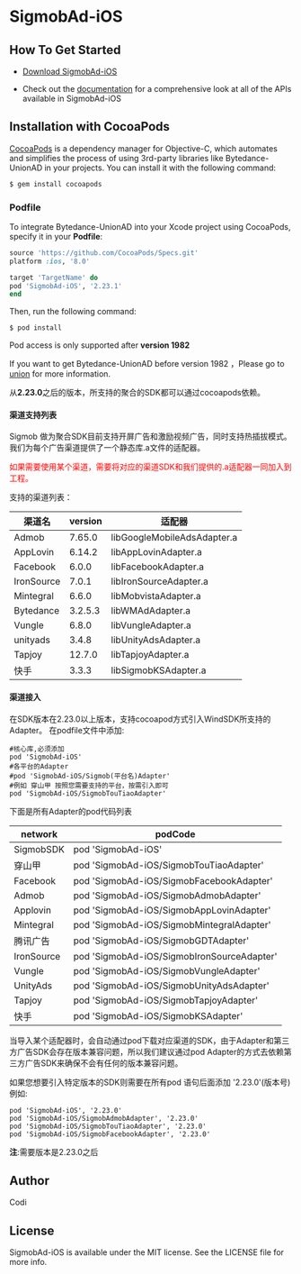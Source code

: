# SigmobAd-iOS

## How To Get Started

+ [Download SigmobAd-iOS](http://www.sigmob.com/)

+ Check out the [documentation](http://docs.sigmob.cn/#/sdk/SDK%E6%8E%A5%E5%85%A5/ios/) for a comprehensive look at all of the APIs available in SigmobAd-iOS


## Installation with CocoaPods

[CocoaPods](https://cocoapods.org) is a dependency manager for Objective-C, which automates and simplifies the process of using 3rd-party libraries like Bytedance-UnionAD in your projects. You can install it with the following command:
```ruby
$ gem install cocoapods
```

### Podfile

To integrate Bytedance-UnionAD into your Xcode project using CocoaPods, specify it in your **Podfile**:
```ruby
source 'https://github.com/CocoaPods/Specs.git'
platform :ios, '8.0'

target 'TargetName' do
pod 'SigmobAd-iOS', '2.23.1'
end
```
Then, run the following command:
```ruby
$ pod install
```

Pod access is only supported after **version 1982**

If you want to get Bytedance-UnionAD before version 1982 ，Please go to [union](http://ad.toutiao.com/union/media) for more information.



从**2.23.0**之后的版本，所支持的聚合的SDK都可以通过cocoapods依赖。



#### 渠道支持列表

Sigmob 做为聚合SDK目前支持开屏广告和激励视频广告，同时支持热插拔模式。我们为每个广告渠道提供了一个静态库.a文件的适配器。

<font Color=red>如果需要使用某个渠道，需要将对应的渠道SDK和我们提供的.a适配器一同加入到工程。</font>

支持的渠道列表：

| 渠道名     | version | 适配器                      |
| ---------- | ------- | --------------------------- |
| Admob      | 7.65.0  | libGoogleMobileAdsAdapter.a |
| AppLovin   | 6.14.2  | libAppLovinAdapter.a        |
| Facebook   | 6.0.0   | libFacebookAdapter.a        |
| IronSource | 7.0.1   | libIronSourceAdapter.a      |
| Mintegral  | 6.6.0   | libMobvistaAdapter.a        |
| Bytedance  | 3.2.5.3 | libWMAdAdapter.a            |
| Vungle     | 6.8.0   | libVungleAdapter.a          |
| unityads   | 3.4.8   | libUnityAdsAdapter.a        |
| Tapjoy     | 12.7.0  | libTapjoyAdapter.a          |
| 快手       | 3.3.3   | libSigmobKSAdapter.a        |

#### 渠道接入



在SDK版本在2.23.0以上版本，支持cocoapod方式引入WindSDK所支持的Adapter。
在podfile文件中添加:

```
#核心库,必须添加
pod 'SigmobAd-iOS'
#各平台的Adapter
#pod 'SigmobAd-iOS/Sigmob(平台名)Adapter'
#例如 穿山甲 按照您需要支持的平台，按需引入即可
pod 'SigmobAd-iOS/SigmobTouTiaoAdapter'
```



下面是所有Adapter的pod代码列表

| network    | podCode                                    |
| ---------- | ------------------------------------------ |
| SigmobSDK  | pod 'SigmobAd-iOS'                         |
| 穿山甲     | pod 'SigmobAd-iOS/SigmobTouTiaoAdapter'    |
| Facebook   | pod 'SigmobAd-iOS/SigmobFacebookAdapter'   |
| Admob      | pod 'SigmobAd-iOS/SigmobAdmobAdapter'      |
| Applovin   | pod 'SigmobAd-iOS/SigmobAppLovinAdapter'   |
| Mintegral  | pod 'SigmobAd-iOS/SigmobMintegralAdapter'  |
| 腾讯广告   | pod 'SigmobAd-iOS/SigmobGDTAdapter'        |
| IronSource | pod 'SigmobAd-iOS/SigmobIronSourceAdapter' |
| Vungle     | pod 'SigmobAd-iOS/SigmobVungleAdapter'     |
| UnityAds   | pod 'SigmobAd-iOS/SigmobUnityAdsAdapter'   |
| Tapjoy     | pod 'SigmobAd-iOS/SigmobTapjoyAdapter'     |
| 快手       | pod 'SigmobAd-iOS/SigmobKSAdapter'         |

当导入某个适配器时，会自动通过pod下载对应渠道的SDK，由于Adapter和第三方广告SDK会存在版本兼容问题，所以我们建议通过pod Adapter的方式去依赖第三方广告SDK来确保不会有任何的版本兼容问题。





如果您想要引入特定版本的SDK则需要在所有pod 语句后面添加 '2.23.0'(版本号) 例如:

```
pod 'SigmobAd-iOS', '2.23.0'
pod 'SigmobAd-iOS/SigmobAdmobAdapter', '2.23.0'
pod 'SigmobAd-iOS/SigmobTouTiaoAdapter', '2.23.0'
pod 'SigmobAd-iOS/SigmobFacebookAdapter', '2.23.0'
```

**注**:需要版本是2.23.0之后





## Author

Codi

## License

SigmobAd-iOS is available under the MIT license. See the LICENSE file for more info.


